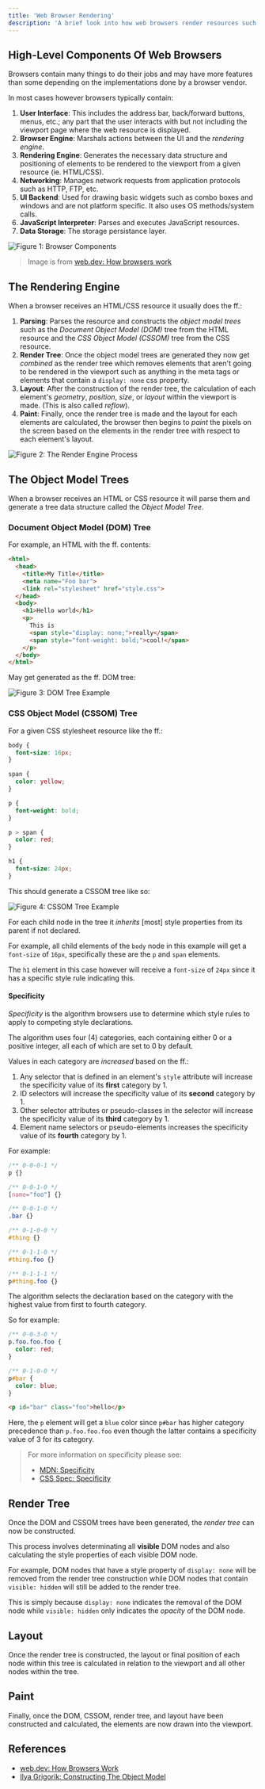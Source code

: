 ```yaml
---
title: 'Web Browser Rendering'
description: 'A brief look into how web browsers render resources such as HTML/CSS into pixels on the screen.'
---
```


## High-Level Components Of Web Browsers

Browsers contain many things to do their jobs and may have more features than some 
depending on the implementations done by a browser vendor.

In most cases however browsers typically contain:

1. **User Interface**: This includes the address bar, back/forward buttons, 
   menus, etc.; any part that the user interacts with but not including 
   the viewport page where the web resource is displayed.
2. **Browser Engine**: Marshals actions between the UI and the *rendering engine*.
3. **Rendering Engine**: Generates the necessary data structure and positioning 
   of elements to be rendered to the viewport from a given resource (ie. HTML/CSS).
4. **Networking**: Manages network requests from application protocols such as 
   HTTP, FTP, etc.
5. **UI Backend**: Used for drawing basic widgets such as combo boxes and windows 
   and are not platform specific. It also uses OS methods/system calls.
6. **JavaScript Interpreter**: Parses and executes JavaScript resources.
7. **Data Storage**: The storage persistance layer.

![Figure 1: Browser Components](/images/browser-components.avif)

> Image is from [web.dev: How browsers work](https://web.dev/howbrowserswork/#the-browsers-high-level-structure)

## The Rendering Engine

When a browser receives an HTML/CSS resource it usually does the ff.:

1. **Parsing**: Parses the resource and constructs the *object model trees* such as 
   the *Document Object Model (DOM)* tree from the HTML resource and 
   the *CSS Object Model (CSSOM)* tree from the CSS resource.
2. **Render Tree**: Once the object model trees are generated they now get *combined* 
   as the render tree which removes elements that aren't going to 
   be rendered in the viewport such as anything in the meta tags or 
   elements that contain a `display: none` css property.
3. **Layout**: After the construction of the render tree, the calculation of each 
   element's *geometry*, *position*, *size*, or *layout* within the 
   viewport is made. (This is also called *reflow*).
4. **Paint**: Finally, once the render tree is made and the layout for each elements 
   are calculated, the browser then begins to *paint* the pixels on the screen based 
   on the elements in the render tree with respect to each element's layout.
   
![Figure 2: The Render Engine Process](/images/browser-rendering-process.png)

## The Object Model Trees

When a browser receives an HTML or CSS resource it will parse them and generate 
a tree data structure called the *Object Model Tree*.

### Document Object Model (DOM) Tree

For example, an HTML with the ff. contents:

```html
<html>
  <head>
    <title>My Title</title>
    <meta name="Foo bar">
    <link rel="stylesheet" href="style.css">
  </head>
  <body>
    <h1>Hello world</h1>
    <p>
      This is 
      <span style="display: none;">really</span>
      <span style="font-weight: bold;">cool!</span>
    </p>
  </body>
</html>
```

May get generated as the ff. DOM tree:

![Figure 3: DOM Tree Example](/images/dom-tree-example.png)

### CSS Object Model (CSSOM) Tree

For a given CSS stylesheet resource like the ff.:

```css
body {
  font-size: 16px;
}

span {
  color: yellow;
}

p {
  font-weight: bold;
}

p > span {
  color: red;
}

h1 {
  font-size: 24px;
}
```

This should generate a CSSOM tree like so:

![Figure 4: CSSOM Tree Example](/images/cssom-tree-example.png)

For each child node in the tree it *inherits* [most] style properties from 
its parent if not declared.

For example, all child elements of the `body` node in this example will get 
a `font-size` of `16px`, specifically these are the `p` and `span` elements.

The `h1` element in this case however will receive a `font-size` of `24px` since 
it has a specific style rule indicating this.

#### Specificity

*Specificity* is the algorithm browsers use to determine which style rules to apply 
to competing style declarations.

The algorithm uses four (4) categories, each containing either $0$ or a positive 
integer, all each of which are set to $0$ by default.

Values in each category are *increased* based on the ff.:

1. Any selector that is defined in an element's `style` attribute will increase 
   the specificity value of its **first** category by $1$.
2. ID selectors will increase the specificity value of its **second** category by $1$.
3. Other selector attributes or pseudo-classes in the selector will increase 
   the specificity value of its **third** category by 1.
4. Element name selectors or pseudo-elements increases the specificity value of its 
   **fourth** category by 1.

For example:

```css
/** 0-0-0-1 */
p {}

/** 0-0-1-0 */
[name="foo"] {}

/** 0-0-1-0 */
.bar {}

/** 0-1-0-0 */
#thing {}

/** 0-1-1-0 */
#thing.foo {}

/** 0-1-1-1 */
p#thing.foo {}
```

The algorithm selects the declaration based on the category with the 
highest value from first to fourth category.

So for example:

```css
/** 0-0-3-0 */
p.foo.foo.foo {
  color: red;
}

/** 0-1-0-0 */
p#bar {
  color: blue;
}
```

```html
<p id="bar" class="foo">hello</p>
```

Here, the `p` element will get a `blue` color since `p#bar` has higher category precedence 
than `p.foo.foo.foo` even though the latter contains a specificity value of $3$ for its 
category.

> For more information on specificity please see: 
> - [MDN: Specificity](https://developer.mozilla.org/en-US/docs/Web/CSS/Specificity)
> - [CSS Spec: Specificity](https://www.w3.org/TR/CSS2/cascade.html#specificity)

## Render Tree

Once the DOM and CSSOM trees have been generated, the *render tree* can now be constructed. 

This process involves determinating all **visible** DOM nodes and also calculating the style 
properties of each visible DOM node.

For example, DOM nodes that have a style property of `display: none` will be removed from 
the render tree construction while DOM nodes that contain `visible: hidden` will still 
be added to the render tree.

This is simply because `display: none` indicates the removal of the DOM node while `visible: hidden` 
only indicates the *opacity* of the DOM node.

## Layout

Once the render tree is constructed, the layout or final position of each node within this tree 
is calculated in relation to the viewport and all other nodes within the tree.

## Paint

Finally, once the DOM, CSSOM, render tree, and layout have been constructed and calculated, the 
elements are now drawn into the viewport.

## References

- [web.dev: How Browsers Work](https://web.dev/howbrowserswork/#style-sheet-cascade-order)
- [Ilya Grigorik: Constructing The Object Model](https://web.dev/critical-rendering-path-constructing-the-object-model/)
